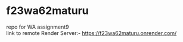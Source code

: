 # f23wa62maturu <br>
repo for WA assignment9
<br>
link to remote Render Server:- https://f23wa62maturu.onrender.com/